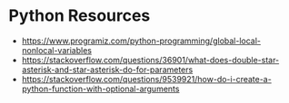 # Python Resources

* <https://www.programiz.com/python-programming/global-local-nonlocal-variables>
* <https://stackoverflow.com/questions/36901/what-does-double-star-asterisk-and-star-asterisk-do-for-parameters>
* <https://stackoverflow.com/questions/9539921/how-do-i-create-a-python-function-with-optional-arguments>
